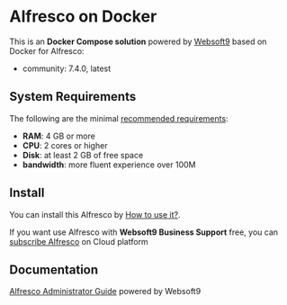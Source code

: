# Alfresco on Docker  

This is an **Docker Compose solution** powered by [Websoft9](https://www.websoft9.com) based on Docker for Alfresco:


 - community:  7.4.0, latest


## System Requirements

The following are the minimal [recommended requirements](https://docs.alfresco.com/content-services/latest/install/containers/docker-compose):

* **RAM**: 4 GB or more
* **CPU**: 2 cores or higher
* **Disk**: at least 2 GB of free space
* **bandwidth**: more fluent experience over 100M  

## Install

You can install this Alfresco by [How to use it?](https://github.com/Websoft9/docker-library#how-to-use-it).   

If you want use Alfresco with **Websoft9 Business Support** free, you can [subscribe Alfresco](https://www.websoft9.com/apps) on Cloud platform

## Documentation

[Alfresco Administrator Guide](https://support.websoft9.com/docs/alfresco) powered by Websoft9
